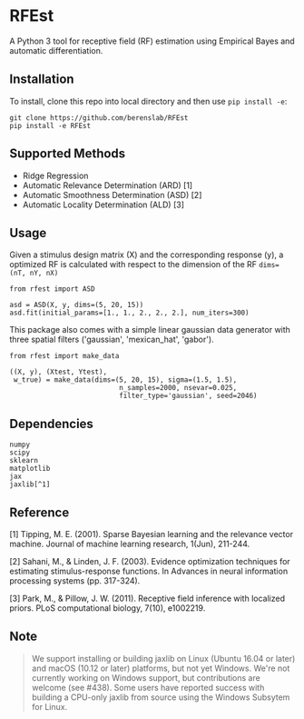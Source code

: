 # RFEst

A Python 3 tool for receptive field (RF) estimation using Empirical Bayes and automatic differentiation. 

## Installation

To install, clone this repo into local directory and then use `pip install -e`:

    git clone https://github.com/berenslab/RFEst
    pip install -e RFEst

## Supported Methods

* Ridge Regression
* Automatic Relevance Determination (ARD) [1]
* Automatic Smoothness Determination (ASD) [2]
* Automatic Locality Determination (ALD) [3]

## Usage

Given a stimulus design matrix (X) and the corresponding response (y), a optimized RF is calculated with respect to the dimension of the RF `dims=(nT, nY, nX)` 

    from rfest import ASD

    asd = ASD(X, y, dims=(5, 20, 15))
    asd.fit(initial_params=[1., 1., 2., 2., 2.], num_iters=300)

This package also comes with a simple linear gaussian data generator with three spatial filters ('gaussian', 'mexican_hat', 'gabor').

    from rfest import make_data

    ((X, y), (Xtest, Ytest), 
     w_true) = make_data(dims=(5, 20, 15), sigma=(1.5, 1.5),
                               n_samples=2000, nsevar=0.025, 
                               filter_type='gaussian', seed=2046)    

## Dependencies

    numpy
    scipy
    sklearn
    matplotlib
    jax
    jaxlib[^1]

## Reference

[1] Tipping, M. E. (2001). Sparse Bayesian learning and the relevance vector machine. Journal of machine learning research, 1(Jun), 211-244.

[2] Sahani, M., & Linden, J. F. (2003). Evidence optimization techniques for estimating stimulus-response functions. In Advances in neural information processing systems (pp. 317-324).

[3] Park, M., & Pillow, J. W. (2011). Receptive field inference with localized priors. PLoS computational biology, 7(10), e1002219.

## Note

[^1]: Jax doen't support Windows yet, but it might work on Windows Subsystem for Linux. Quoted from Jax's installation guide:

> We support installing or building jaxlib on Linux (Ubuntu 16.04 or later) and macOS (10.12 or later) platforms, but not yet Windows. We're not currently working on Windows support, but contributions are welcome (see #438). Some users have reported success with building a CPU-only jaxlib from source using the Windows Subsytem for Linux.
